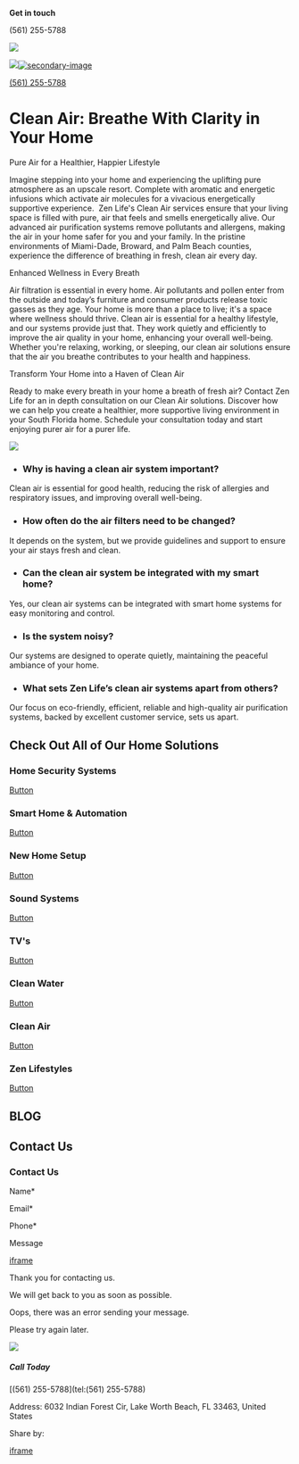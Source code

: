 **Get in touch**

(561) 255-5788

[![](https://irp.cdn-website.com/ec518403/dms3rep/multi/Zen-life-logo-black-1920w.webp)](https://www.gozen.life/)

[![](https://irp.cdn-website.com/ec518403/dms3rep/multi/Zen-Life-Logo-1920w.webp)![secondary-image](https://irp.cdn-website.com/ec518403/dms3rep/multi/Zen-life-logo-black-1920w.webp)](https://www.gozen.life/)

[(561) 255-5788](https://www.gozen.life/)

# Clean Air: Breathe With Clarity in Your Home

Pure Air for a Healthier, Happier Lifestyle

Imagine stepping into your home and experiencing the uplifting pure atmosphere as an upscale resort. Complete with aromatic and energetic infusions which activate air molecules for a vivacious energetically supportive experience.  Zen Life's Clean Air services ensure that your living space is filled with pure, air that feels and smells energetically alive. Our advanced air purification systems remove pollutants and allergens, making the air in your home safer for you and your family. In the pristine environments of Miami-Dade, Broward, and Palm Beach counties, experience the difference of breathing in fresh, clean air every day.

Enhanced Wellness in Every Breath

Air filtration is essential in every home. Air pollutants and pollen enter from the outside and today’s furniture and consumer products release toxic gasses as they age. Your home is more than a place to live; it's a space where wellness should thrive. Clean air is essential for a healthy lifestyle, and our systems provide just that. They work quietly and efficiently to improve the air quality in your home, enhancing your overall well-being. Whether you're relaxing, working, or sleeping, our clean air solutions ensure that the air you breathe contributes to your health and happiness.

Transform Your Home into a Haven of Clean Air

Ready to make every breath in your home a breath of fresh air? Contact Zen Life for an in depth consultation on our Clean Air solutions. Discover how we can help you create a healthier, more supportive living environment in your South Florida home. Schedule your consultation today and start enjoying purer air for a purer life.

![](https://irp.cdn-website.com/ec518403/dms3rep/multi/pexels-photo-3772612-1920w.webp)

- ### Why is having a clean air system important?



















Clean air is essential for good health, reducing the risk of allergies and respiratory issues, and improving overall well-being.

- ### How often do the air filters need to be changed?



















It depends on the system, but we provide guidelines and support to ensure your air stays fresh and clean.

- ### Can the clean air system be integrated with my smart home?



















Yes, our clean air systems can be integrated with smart home systems for easy monitoring and control.

- ### Is the system noisy?



















Our systems are designed to operate quietly, maintaining the peaceful ambiance of your home.

- ### What sets Zen Life’s clean air systems apart from others?



















Our focus on eco-friendly, efficient, reliable and high-quality air purification systems, backed by excellent customer service, sets us apart.


## Check Out All of Our Home Solutions

### Home Security Systems

[Button](https://www.gozen.life/services/home-security)

### Smart Home & Automation

[Button](https://www.gozen.life/services/smart-home-automation)

### New Home Setup

[Button](https://www.gozen.life/services/new-home-setup)

### Sound Systems

[Button](https://www.gozen.life/services/sound-systems)

### TV's

[Button](https://www.gozen.life/services/tvs)

### Clean Water

[Button](https://www.gozen.life/services/clean-water)

### Clean Air

[Button](https://www.gozen.life/services/clean-air)

### Zen Lifestyles

[Button](https://www.gozen.life/services/zen-lifestyles)

## BLOG

## Contact Us

### Contact Us

Name\*

Email\*

Phone\*

Message

[iframe](https://www.google.com/recaptcha/api2/anchor?ar=1&k=6LeiWB8UAAAAAHYnVJM7_-7ap6bXCUNGiv7bBPME&co=aHR0cHM6Ly93d3cuZ296ZW4ubGlmZTo0NDM.&hl=en&v=rW64dpMGAGrjU7JJQr9xxPl8&theme=light&size=invisible&badge=bottomleft&cb=q4kbwq4gpb14)

Thank you for contacting us.

We will get back to you as soon as possible.

Oops, there was an error sending your message.

Please try again later.

![](https://irp.cdn-website.com/ec518403/dms3rep/multi/zen-life-shadow-373w.webp)

##### Call Today

[(561) 255-5788](tel:(561) 255-5788)

Address: 6032 Indian Forest Cir, Lake Worth Beach, FL 33463, United States

Share by:

[iframe](https://www.google.com/recaptcha/api2/bframe?hl=en&v=rW64dpMGAGrjU7JJQr9xxPl8&k=6LeiWB8UAAAAAHYnVJM7_-7ap6bXCUNGiv7bBPME)